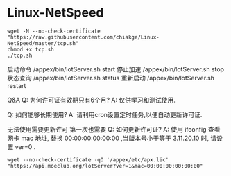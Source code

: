 # Linux-NetSpeed
```
wget -N --no-check-certificate "https://raw.githubusercontent.com/chiakge/Linux-NetSpeed/master/tcp.sh"
chmod +x tcp.sh
./tcp.sh
```

启动命令 /appex/bin/lotServer.sh start
停止加速 /appex/bin/lotServer.sh stop
状态查询 /appex/bin/lotServer.sh status
重新启动 /appex/bin/lotServer.sh restart

Q&A
Q: 为何许可证有效期只有6个月?
A: 仅供学习和测试使用.

Q: 如何能够长期使用?
A: 请利用cron设置定时任务,以便自动更新许可证.

无法使用需要更新许可   第一次也需要
Q: 如何更新许可证?
A: 使用 ifconfig 查看网卡 mac 地址, 替换 00:00:00:00:00:00 ,当版本号小于等于 3.11.20.10 时, 请设置 ver=0 .
```
wget --no-check-certificate -qO '/appex/etc/apx.lic' "https://api.moeclub.org/lotServer?ver=1&mac=00:00:00:00:00:00" 
```
